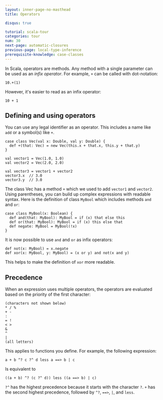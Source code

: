 ```yaml
---
layout: inner-page-no-masthead
title: Operators

disqus: true

tutorial: scala-tour
categories: tour
num: 30
next-page: automatic-closures
previous-page: local-type-inference
prerequisite-knowledge: case-classes
---
```

In Scala, operators are methods. Any method with a single parameter can be used as an _infix operator_. For example, `+` can be called with dot-notation:
```
10.+(1)
```

However, it's easier to read as an infix operator:
```
10 + 1
```

## Defining and using operators
You can use any legal identifier as an operator. This includes a name like `add` or a symbol(s) like `+`.
```tut
case class Vec(val x: Double, val y: Double) {
  def +(that: Vec) = new Vec(this.x + that.x, this.y + that.y)
}

val vector1 = Vec(1.0, 1.0)
val vector2 = Vec(2.0, 2.0)

val vector3 = vector1 + vector2
vector3.x  // 3.0
vector3.y  // 3.0
```
The class Vec has a method `+` which we used to add `vector1` and `vector2`. Using parentheses, you can build up complex expressions with readable syntax. Here is the definition of class `MyBool` which includes methods `and` and `or`:

```tut
case class MyBool(x: Boolean) {
  def and(that: MyBool): MyBool = if (x) that else this
  def or(that: MyBool): MyBool = if (x) this else that
  def negate: MyBool = MyBool(!x)
}
```

It is now possible to use `and` and `or` as infix operators:

```tut
def not(x: MyBool) = x.negate
def xor(x: MyBool, y: MyBool) = (x or y) and not(x and y)
```

This helps to make the definition of `xor` more readable.

## Precedence
When an expression uses multiple operators, the operators are evaluated based on the priority of the first character:
```
(characters not shown below)
* / %
+ -
:
= !
< >
&
^
|
(all letters)
```
This applies to functions you define. For example, the following expression:
```
a + b ^? c ?^ d less a ==> b | c
```
Is equivalent to
```
((a + b) ^? (c ?^ d)) less ((a ==> b) | c)
```
`?^` has the highest precedence because it starts with the character `?`. `+` has the second highest precedence, followed by `^?`, `==>`, `|`, and `less`.
